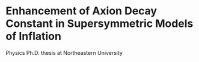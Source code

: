 # Enhancement of Axion Decay Constant in Supersymmetric Models of Inflation

Physics Ph.D. thesis at Northeastern University
